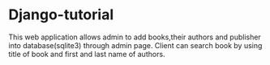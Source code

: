 # Django-tutorial
This web application allows admin to add books,their authors and publisher into database(sqlite3) through admin page.
Client can search book by using title of book and first and last name of authors.
